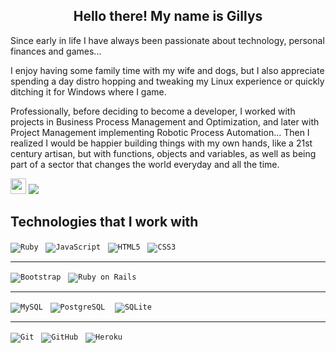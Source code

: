 
<h2 align="center">Hello there! My name is Gillys</h2>
<p text-align:  justify;>
Since early in life I have always been passionate about technology, personal finances and games...

I enjoy having some family time with my wife and dogs, but I also appreciate spending a day distro hopping and tweaking my Linux experience or quickly ditching it for Windows where I game.

Professionally, before deciding to become a developer, I worked with projects in Business Process Management and Optimization, and later with Project Management implementing Robotic Process Automation... Then I realized I would be happier building things with my own hands, like a 21st century artisan, but with functions, objects and variables, as well as being part of a sector that changes the world everyday and all the time.

<a href="https://www.linkedin.com/in/gillysdantas/"><img src="https://img.shields.io/badge/linkedin-%230077B5.svg?&style=for-the-badge&logo=linkedin&logoColor=white" height=25></a>
<a href="https://github.com/gillysayres"><img src="https://img.shields.io/badge/github%20-%23121011.svg?&style=for-the-badge&logo=github&logoColor=white"/></a>


## Technologies that I work with

<p align="left">

<code>![Ruby](https://img.shields.io/badge/-Ruby-black?style=flat&logo=ruby&logoColor=red)</code> &nbsp;&nbsp;<code>![JavaScript](https://img.shields.io/badge/-JavaScript-black?style=flat-square&logo=javascript)</code> &nbsp;&nbsp;<code>![HTML5](https://img.shields.io/badge/-HTML5-%23E44D27?style=flat-square&logo=html5&logoColor=ffffff)</code> &nbsp;&nbsp;<code>![CSS3](https://img.shields.io/badge/-CSS3-%231572B6?style=flat-square&logo=css3)</code> &nbsp;&nbsp;
</p>
<hr>
<p align ="left">

<code>![Bootstrap](https://img.shields.io/badge/-Bootstrap-563D7C?style=flat-square&logo=bootstrap)</code> &nbsp;&nbsp;<code>![Ruby on Rails](https://img.shields.io/badge/Ruby_on_Rails-CC0000?style=flat-square&logo=ruby-on-rails&logoColor=white)</code> &nbsp;&nbsp;
</p>
<hr>

<code>![MySQL](https://img.shields.io/badge/-MySQL-black?style=flat-square&logo=mysql)</code> &nbsp;&nbsp;<code>![PostgreSQL](https://img.shields.io/badge/PostgreSQL-316192?style=flat-square&logo=postgresql&logoColor=white)</code> &nbsp;&nbsp; <code>![SQLite](https://img.shields.io/badge/SQLite-07405E?style=flat-square&logo=sqlite&logoColor=white)</code> &nbsp;&nbsp;
<hr>

<code>![Git](https://img.shields.io/badge/-Git-black?style=flat-square&logo=git)</code> &nbsp;&nbsp;<code>![GitHub](https://img.shields.io/badge/-GitHub-181717?style=flat-square&logo=github)</code> &nbsp;&nbsp;<code>![Heroku](https://img.shields.io/badge/Heroku-430098?style=flat-square&logo=heroku&logoColor=white)</code> &nbsp;&nbsp;
